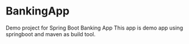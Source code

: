 # BankingApp
Demo project for Spring Boot Banking App
This app is demo app using springboot and maven as build tool.
